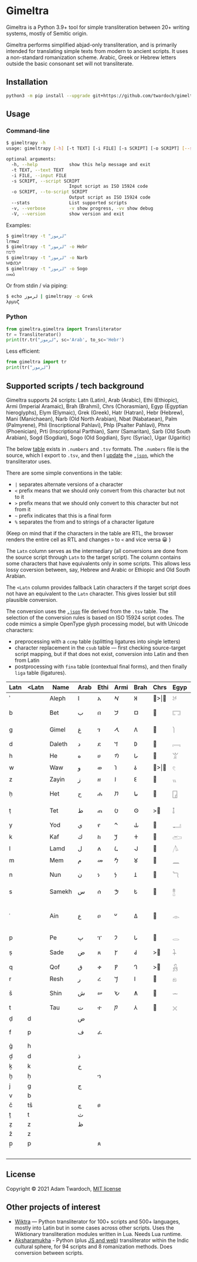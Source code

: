 
# Gimeltra

Gimeltra is a Python 3.9+ tool for simple transliteration between 20+ writing systems, mostly of Semitic origin.

Gimeltra performs simplified abjad-only transliteration, and is primarily intended for translating simple texts from modern to ancient scripts. It uses a non-standard romanization scheme. Arabic, Greek or Hebrew letters outside the basic consonant set will not transliterate.

## Installation

```sh
python3 -m pip install --upgrade git+https://github.com/twardoch/gimeltra
```

## Usage

### Command-line

```sh
$ gimeltrapy -h
usage: gimeltrapy [-h] [-t TEXT] [-i FILE] [-s SCRIPT] [-o SCRIPT] [--stats] [-v] [-V]

optional arguments:
  -h, --help            show this help message and exit
  -t TEXT, --text TEXT
  -i FILE, --input FILE
  -s SCRIPT, --script SCRIPT
                        Input script as ISO 15924 code
  -o SCRIPT, --to-script SCRIPT
                        Output script as ISO 15924 code
  --stats               List supported scripts
  -v, --verbose         -v show progress, -vv show debug
  -V, --version         show version and exit
```

Examples:

```sh
$ gimeltrapy -t "لرموز"
lrmwz
$ gimeltrapy -t "لرموز" -o Hebr
לרמוז
$ gimeltrapy -t "لرموز" -o Narb
𐪁𐪇𐪃𐪅𐪘
$ gimeltrapy -t "لرموز" -o Sogo
𐼌𐼘𐼍𐼇𐼈
```

Or from stdin / via piping:

```sh
$ echo لرموز | gimeltrapy -o Grek
λρμυζ
```

### Python

```python
from gimeltra.gimeltra import Transliterator
tr = Transliterator()
print(tr.tr("لرموز", sc='Arab', to_sc='Hebr')
```

Less efficient:

```python
from gimeltra import tr
print(tr("لرموز")
```

## Supported scripts / tech background

Gimeltra supports 24 scripts: Latn (Latin), Arab (Arabic), Ethi (Ethiopic), Armi (Imperial Aramaic), Brah (Brahmi), Chrs (Chorasmian), Egyp (Egyptian hieroglyphs), Elym (Elymaic), Grek (Greek), Hatr (Hatran), Hebr (Hebrew), Mani (Manichaean), Narb (Old North Arabian), Nbat (Nabataean), Palm (Palmyrene), Phli (Inscriptional Pahlavi), Phlp (Psalter Pahlavi), Phnx (Phoenician), Prti (Inscriptional Parthian), Samr (Samaritan), Sarb (Old South Arabian), Sogd (Sogdian), Sogo (Old Sogdian), Syrc (Syriac), Ugar (Ugaritic)

The below [table](gimeltra/) exists in `.numbers` and `.tsv` formats. The `.numbers` file is the source, which I export to `.tsv`, and then I [update](gimeltra/update.py) the [`.json`](gimeltra/gimeltra_data.json), which the transliterator uses.

There are some simple conventions in the table:

- `|` separates alternate versions of a character
- `<` prefix means that we should only convert from this character but not to it
- `>` prefix means that we should only convert to this character but not from it
- `~` prefix indicates that this is a final form
- `%` separates the from and to strings of a character ligature

(Keep on mind that if the characters in the table are RTL, the browser renders the entire cell as RTL and changes `>` to `<` and vice versa 😀 )

The `Latn` column serves as the intermediary (all conversions are done from the source script through `Latn` to the target script). The column contains some characters that have equivalents only in some scripts. This allows less lossy coversion between, say, Hebrew and Arabic or Ethiopic and Old South Arabian.

The `<Latn` column provides fallback Latin characters if the target script does not have an equivalent to the `Latn` character. This gives lossier but still plausible conversion.

The conversion uses the [`.json`](gimeltra/gimeltra_data.json) file derived from the `.tsv` table. The selection of the conversion rules is based on ISO 15924 script codes. The code mimics a simple OpenType glyph processing model, but with Unicode characters:

- preprocessing with a `ccmp` table (splitting ligatures into single letters)
- character replacement in the `csub` table — first checking source-target script mapping, but if that does not exist, conversion into Latin and then from Latin
- postprocessing with `fina` table (contextual final forms), and then finally `liga` table (ligatures).


| Latn | <Latn | Name   | Arab | Ethi | Armi | Brah | Chrs        | Egyp | Elym | Grek                      | Hatr | Hebr        | Mani | Narb | Nbat        | Palm        | Phli | Phlp | Phnx | Prti | Samr | Sarb | Sogd | Sogo        | Syrc       | Ugar        |
|------|-------|--------|------|------|------|------|-------------|------|------|---------------------------|------|-------------|------|------|-------------|-------------|------|------|------|------|------|------|------|-------------|------------|-------------|
| ʾ    |       | Aleph  | ا    | አ    | 𐡀   | 𑀅   | 𐾰&#124;<𐾱 | 𓃾   | 𐿠   | α&#124;<Α                 | 𐣠   | א           | 𐫀   | 𐪑   | 𐢁&#124;~𐢀 | 𐡠          | 𐭠   | 𐮀   | 𐤀   | 𐭀   | ࠀ    | 𐩱   | 𐼰   | 𐼀&#124;~𐼁 | ܐ          | 𐎀          |
| b    |       | Bet    | ب    | በ    | 𐡁   | 𑀩   | 𐾲          | 𓉐   | 𐿡   | >β&#124;<Β                | 𐣡   | בּ           | 𐫁   | 𐪈   | 𐢃&#124;~𐢂 | 𐡡          | 𐭡   | 𐮁   | 𐤁   | 𐭁   | ࠁ    | 𐩨   | 𐼱   | 𐼂&#124;~𐼃 | ܒ          | 𐎁          |
| g    |       | Gimel  | غ    | ገ    | 𐡂   | 𑀕   | 𐾳          | 𓌙   | 𐿢   | γ&#124;<Γ                 | 𐣢   | ג           | 𐫃   | 𐪔   | 𐢄          | 𐡢          | 𐭢   | 𐮂   | 𐤂   | 𐭂   | ࠂ    | 𐩴   | 𐼲   | 𐼄          | ܓ&#124;<ܔ  | 𐎂          |
| d    |       | Daleth | د    | ደ    | 𐡃   | 𑀥   | 𐾴          | 𓇯   | 𐿣   | δ&#124;<Δ                 | 𐣣   | ד           | 𐫅   | 𐪕   | 𐢅          | 𐡣          | 𐭣   | 𐮃   | 𐤃   | 𐭃   | ࠃ    | 𐩵   | 𐼹   | 𐼌          | ܕ&#124;<ܕ݂  | 𐎄          |
| h    |       | He     | ه    | ሀ    | 𐡄   | 𑀳   | 𐾵          | 𓀠   | 𐿤   | ε&#124;<Ε                 | 𐣤   | ה           | 𐫆   | 𐪀   | 𐢇&#124;~𐢆 | 𐡤          | 𐭤   | 𐮄   | 𐤄   | 𐭄   | ࠄ    | 𐩠   | 𐼳   | 𐼆&#124;~𐼅 | ܗ          | 𐎅          |
| w    |       | Waw    | و    | ወ    | 𐡅   | 𑀯   | 𐾶&#124;<𐾷 | 𓏲   | 𐿥   | υ&#124;<Υ                 | 𐣥   | ו           | 𐫇   | 𐪅   | 𐢈          | 𐡥          | >𐭥  | >𐮅  | 𐤅   | 𐭅   | ࠅ    | 𐩥   | 𐼴   | 𐼇          | ܘ          | 𐎆          |
| z    |       | Zayin  | ز    | ዘ    | 𐡆   | 𑀚   | 𐾸          | 𓏭   | 𐿦   | ζ&#124;<Ζ                 | 𐣦   | ז           | 𐫉   | 𐪘   | 𐢉          | 𐡦          | 𐭦   | 𐮆   | 𐤆   | 𐭆   | ࠆ    | >𐩹  | 𐼵   | 𐼈          | ܙ          | 𐎇          |
| ḥ    |       | Het    | ح    | ሐ    | 𐡇   | 𑀖   | 𐾹          | 𓉗   | 𐿧   | η&#124;<Η                 | 𐣧   | ח           | 𐫍   | 𐪂   | 𐢊          | 𐡧          | 𐭧   | 𐮇   | 𐤇   | 𐭇   | ࠇ    | 𐩢   | 𐼶   | 𐼉          | ܚ&#124;<ܚ݂  | 𐎈          |
| ṭ    |       | Tet    | ط    | ጠ    | 𐡈   | 𑀣   | >𐿄         | 𓄤   | 𐿨   | θ&#124;<Θ                 | 𐣨   | ט           | 𐫎   | 𐪉   | 𐢋          | 𐡨          | 𐭨   | >𐮑  | 𐤈   | 𐭈   | ࠈ    | 𐩷   | >𐽃  | >𐼔         | ܛ&#124;<ܜ  | 𐎉          |
| y    |       | Yod    | ي    | የ    | 𐡉   | 𑀬   | 𐾺          | 𓂝   | 𐿩   | ι&#124;<Ι                 | 𐣩   | י           | 𐫏   | 𐪚   | 𐢍&#124;~𐢌 | 𐡩          | 𐭩   | 𐮈   | 𐤉   | 𐭉   | ࠉ    | 𐩺   | 𐼷   | 𐼊          | ܝ          | 𐎊          |
| k    |       | Kaf    | ك    | ከ    | 𐡊   | 𑀓   | 𐾻          | 𓂧   | 𐿪   | κ&#124;<Κ                 | 𐣪   | כ&#124;~ך   | 𐫐   | 𐪋   | 𐢏&#124;~𐢎 | 𐡪          | 𐭪   | 𐮉   | 𐤊   | 𐭊   | ࠊ    | 𐩫   | 𐼸   | 𐼋          | ܟ&#124;<ܟ݂  | 𐎋          |
| l    |       | Lamd   | ل    | ለ    | 𐡋   | 𑀮   | 𐾼          | 𓌅   | 𐿫   | λ&#124;<Λ                 | 𐣫   | ל           | 𐫓   | 𐪁   | 𐢑&#124;~𐢐 | 𐡫          | 𐭫   | 𐮊   | 𐤋   | 𐭋   | ࠋ    | 𐩡   | 𐽄   | >𐼌         | ܠ          | 𐎍          |
| m    |       | Mem    | م    | መ    | 𐡌   | 𑀫   | 𐾽          | 𓈖   | 𐿬   | μ&#124;<Μ                 | 𐣬   | מ&#124;~ם   | 𐫖   | 𐪃   | 𐢓&#124;~𐢒 | 𐡬          | 𐭬   | 𐮋   | 𐤌   | 𐭌   | ࠌ    | 𐩣   | 𐼺   | 𐼍          | ܡ          | 𐎎          |
| n    |       | Nun    | ن    | ነ    | 𐡍   | 𑀦   | 𐾾          | 𓆓   | 𐿭   | ν&#124;<Ν                 | 𐣭   | נ&#124;~ן   | 𐫗   | 𐪌   | 𐢕&#124;~𐢔 | 𐡭&#124;<𐡮 | 𐭭   | 𐮌   | 𐤍   | 𐭍   | ࠍ    | 𐩬   | 𐼻   | 𐼎&#124;~𐼏 | ܢܢ&#124;<ܢ | 𐎐          |
| s    |       | Samekh | س    | ሰ    | 𐡎   | 𑀱   | 𐾿          | 𓊽   | 𐿮   | σ&#124;~ς&#124;<Σ         | 𐣮   | ס           | 𐫘   | 𐪊   | 𐢖          | 𐡯          | 𐭮   | 𐮍   | 𐤎   | 𐭎   | ࠎ    | 𐩪   | 𐼼   | 𐼑          | ܣ          | 𐎒          |
| ʿ    |       | Ain    | ع    | ዐ    | 𐡏   | 𑀏   | 𐿀          | 𓁹   | 𐿯   | ο&#124;<ω&#124;<Ο&#124;<Ω | 𐣯   | ע           | 𐫙   | 𐪒   | 𐢗          | 𐡰          | 𐭥   | 𐮅   | 𐤏   | 𐭏   | ࠏ    | 𐩲   | 𐼽   | 𐼓&#124;<𐼒 | ܥ          | 𐎓          |
| p    |       | Pe     | پ    | ፐ    | 𐡐   | 𑀧   | 𐿁          | 𓂋   | 𐿰   | π&#124;<Π                 | 𐣰   | פ&#124;~ף   | 𐫛   | >𐪐  | 𐢘          | 𐡱          | 𐭯   | 𐮎   | 𐤐   | 𐭐   | >ࠐ   | >𐩰  | 𐼾   | 𐼔          | ܦ          | 𐎔          |
| ṣ    |       | Sade   | ض    | ጸ    | 𐡑   | 𑀘   | >𐾿         | 𓇑   | 𐿱   | ϻ&#124;<Ϻ                 | 𐣱   | צ&#124;~ץ   | 𐫝   | 𐪎   | 𐢙          | 𐡲          | 𐭰   | 𐮏   | 𐤑   | 𐭑   | ࠑ    | 𐩮   | 𐼿   | 𐼕&#124;~𐼖 | ܨ          | 𐎕          |
| q    |       | Qof    | ق    | ቀ    | 𐡒   | 𑀔   | >𐾻         | 𓃻   | 𐿲   | ϙ&#124;<Ϙ                 | 𐣲   | ק           | 𐫞   | 𐪄   | 𐢚          | 𐡳          | 𐭬   | 𐮋   | 𐤒   | 𐭒   | ࠒ    | 𐩤   | >𐼸  | >𐼋         | ܩ          | 𐎖          |
| r    |       | Resh   | ر    | ረ    | 𐡓   | 𑀭   | 𐿂          | 𓁶   | 𐿳   | ρ&#124;<Ρ                 | 𐣣   | ר           | 𐫡   | 𐪇   | 𐢛          | 𐡴          | >𐭥  | >𐮅  | 𐤓   | 𐭓   | ࠓ    | 𐩧   | 𐽀   | 𐼘          | ܪ          | 𐎗          |
| š    |       | Shin   | ش    | ሠ    | 𐡔   | 𑀰   | 𐿃          | 𓌓   | 𐿴   | ξ&#124;<Ξ                 | 𐣴   | ש           | 𐫢   | 𐪏   | 𐢝&#124;~𐢜 | 𐡵          | 𐭱   | 𐮐   | 𐤔   | 𐭔   | ࠔ    | 𐩦   | 𐽁   | 𐼙          | ܫ          | 𐎌&#124;<𐎝 |
| t    |       | Tau    | ت    | ተ    | 𐡕   | 𑀢   | 𐿄          | 𓏴   | 𐿵   | τ&#124;<Τ                 | 𐣵   | ת           | 𐫤   | 𐪗   | 𐢞          | 𐡶          | 𐭲   | 𐮑   | 𐤕   | 𐭕   | ࠕ    | 𐩩   | 𐽂   | 𐼚&#124;~𐼛 | ܬ          | 𐎚          |
| ḍ    | d     |        | ض    |      |      |      |             |      |      |                           |      |             |      | 𐪓   |             |             |      |      |      |      |      |      |      |             |            |             |
| f    | p     |        | ف    | ፈ    |      |      |             |      |      | φ&#124;<Φ                 |      | פּ&#124;~ףּ   |      | 𐪐   |             |             |      |      |      |      | ࠐ    | 𐩰   | 𐽃   | >𐼔         |            |             |
| ġ    | h     |        |      |      |      |      |             |      |      |                           |      | גּ           |      | 𐪖   |             |             |      |      |      |      |      |      |      |             |            | 𐎙          |
| ḏ    | d     |        | ذ    |      |      |      |             |      |      |                           |      | דּ           |      |      |             |             |      |      |      |      |      | 𐩹   |      |             |            |             |
| ḵ    | k     |        | خ    |      |      |      |             |      |      |                           |      | כּ&#124;~ךּ   |      |      |             |             |      |      |      |      |      |      |      |             |            |             |
| ḫ    | ḥ     |        |      | ኀ    |      |      |             |      |      |                           |      |             |      |      |             |             |      |      |      |      |      | 𐩭   |      |             |            |             |
| j    | g     |        | ج    |      |      |      |             |      |      |                           |      | ג׳          |      |      |             |             |      |      |      |      |      |      |      |             |            |             |
| v    | b     |        |      |      |      |      |             |      |      | β                         |      | ב           |      |      |             |             |      |      |      |      |      |      |      |             |            | 𐎜          |
| č    | tš    |        | چ    | ፀ    |      |      |             |      |      |                           |      | צ׳&#124;~ץ׳ |      |      |             |             |      |      |      |      |      |      |      |             |            |             |
| ṯ    | t     |        | ث    |      |      |      |             |      |      |                           |      | תּ           |      |      |             |             |      |      |      |      |      |      |      |             |            | 𐎘          |
| ẓ    | z     |        | ظ    |      |      |      |             |      |      |                           |      |             |      |      |             |             |      |      |      |      |      |      |      |             |            | 𐎑          |
| ž    | z     |        |      |      |      |      |             |      |      |                           |      | ז׳          |      |      |             |             |      |      |      |      |      |      |      |             |            |             |
| p̣    | p     |        |      | ጰ    |      |      |             |      |      |                           |      |             |      |      |             |             |      |      |      |      |      |      |      |             |            |             |
|      |       |        |      |      |      |      |             |      |      |                           |      |             |      |      |             |             |      |      |      |      |      |      |      | 𐼓𐼌%𐼧     |            |             |


## License

Copyright © 2021 Adam Twardoch, [MIT license](./LICENSE)

## Other projects of interest

- [Wiktra](https://github.com/kbatsuren/wiktra/) — Python transliterator for 100+ scripts and 500+ languages, mostly into Latin but in some cases across other scripts. Uses the Wiktionary transliteration modules written in Lua. Needs Lua runtime.
- [Aksharamukha](https://github.com/virtualvinodh/aksharamukha-python) - Python (plus [JS and web](https://github.com/virtualvinodh/aksharamukha)) transliterator within the Indic cultural sphere, for 94 scripts and 8 romanization methods. Does conversion between scripts.
